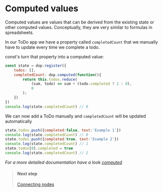 
# Computed values

Computed values are values that can be derived from the existing state or other computed values. Conceptually, they are very similar to formulas in spreadsheets.

In our ToDo app we have a property called `completedCount` that we manually have to update every time we complete a todo.

const's turn that property into a computed value:
```js
const state = dop.register({
    todos: [],
    completedCount: dop.computed(function(){
        return this.todos.reduce(
            (sum, todo) => sum + (todo.completed ? 1 : 0),
            0
        );
    })
})
console.log(state.completedCount) // 0
```

We can now add a ToDo manually and `completedCount` will be updated automatically

```js
state.todos.push({completed:false, text:'Example 1'})
console.log(state.completedCount) // 0
state.todos.push({completed:true, text:'Example 2'})
console.log(state.completedCount) // 1
state.todos[0].completed = true
console.log(state.completedCount) // 2
```

*For a more detailed documentation have a look [computed](/api/javascript/computed)*


> #### Next step
> [Connecting nodes](/guide/javascript/connecting-nodes)

